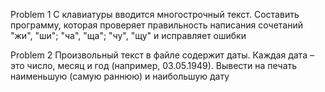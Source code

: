 Problem 1
С клавиатуры вводится многострочный текст. Составить программу,
которая проверяет правильность написания сочетаний "жи", "ши";
"ча", "ща"; "чу", "щу" и исправляет ошибки

Problem 2
Произвольный текст в файле содержит даты. Каждая дата – это
число, месяц и год (например, 03.05.1949). Вывести на печать
наименьшую (самую раннюю) и наибольшую дату
